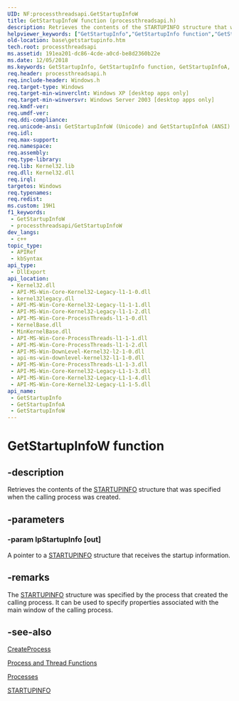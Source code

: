 ```yaml
---
UID: NF:processthreadsapi.GetStartupInfoW
title: GetStartupInfoW function (processthreadsapi.h)
description: Retrieves the contents of the STARTUPINFO structure that was specified when the calling process was created.
helpviewer_keywords: ["GetStartupInfo","GetStartupInfo function","GetStartupInfoA","GetStartupInfoW","_win32_getstartupinfo","base.getstartupinfo","processthreadsapi/GetStartupInfo","processthreadsapi/GetStartupInfoA","processthreadsapi/GetStartupInfoW"]
old-location: base\getstartupinfo.htm
tech.root: processthreadsapi
ms.assetid: 191ea201-dc86-4cde-a0cd-be8d2360b22e
ms.date: 12/05/2018
ms.keywords: GetStartupInfo, GetStartupInfo function, GetStartupInfoA, GetStartupInfoW, _win32_getstartupinfo, base.getstartupinfo, processthreadsapi/GetStartupInfo, processthreadsapi/GetStartupInfoA, processthreadsapi/GetStartupInfoW
req.header: processthreadsapi.h
req.include-header: Windows.h
req.target-type: Windows
req.target-min-winverclnt: Windows XP [desktop apps only]
req.target-min-winversvr: Windows Server 2003 [desktop apps only]
req.kmdf-ver: 
req.umdf-ver: 
req.ddi-compliance: 
req.unicode-ansi: GetStartupInfoW (Unicode) and GetStartupInfoA (ANSI)
req.idl: 
req.max-support: 
req.namespace: 
req.assembly: 
req.type-library: 
req.lib: Kernel32.lib
req.dll: Kernel32.dll
req.irql: 
targetos: Windows
req.typenames: 
req.redist: 
ms.custom: 19H1
f1_keywords:
 - GetStartupInfoW
 - processthreadsapi/GetStartupInfoW
dev_langs:
 - c++
topic_type:
 - APIRef
 - kbSyntax
api_type:
 - DllExport
api_location:
 - Kernel32.dll
 - API-MS-Win-Core-Kernel32-Legacy-l1-1-0.dll
 - kernel32legacy.dll
 - API-MS-Win-Core-Kernel32-Legacy-l1-1-1.dll
 - API-MS-Win-Core-Kernel32-Legacy-l1-1-2.dll
 - API-MS-Win-Core-ProcessThreads-l1-1-0.dll
 - KernelBase.dll
 - MinKernelBase.dll
 - API-MS-Win-Core-ProcessThreads-l1-1-1.dll
 - API-MS-Win-Core-ProcessThreads-l1-1-2.dll
 - API-MS-Win-DownLevel-Kernel32-l2-1-0.dll
 - api-ms-win-downlevel-kernel32-l1-1-0.dll
 - API-MS-Win-Core-ProcessThreads-L1-1-3.dll
 - API-MS-Win-Core-Kernel32-Legacy-L1-1-3.dll
 - API-MS-Win-Core-Kernel32-Legacy-L1-1-4.dll
 - API-MS-Win-Core-Kernel32-Legacy-L1-1-5.dll
api_name:
 - GetStartupInfo
 - GetStartupInfoA
 - GetStartupInfoW
---
```


# GetStartupInfoW function

## -description

Retrieves the contents of the 
<a href="/windows/desktop/api/processthreadsapi/ns-processthreadsapi-startupinfow">STARTUPINFO</a> structure that was specified when the calling process was created.

## -parameters

### -param lpStartupInfo [out]

A pointer to a 
<a href="/windows/desktop/api/processthreadsapi/ns-processthreadsapi-startupinfow">STARTUPINFO</a> structure that receives the startup information.

## -remarks

The <a href="/windows/desktop/api/processthreadsapi/ns-processthreadsapi-startupinfow">STARTUPINFO</a> structure was specified by the process that created the calling process. It can be used to specify properties associated with the main window of the calling process.

## -see-also

<a href="/windows/desktop/api/processthreadsapi/nf-processthreadsapi-createprocessw">CreateProcess</a>



<a href="/windows/desktop/ProcThread/process-and-thread-functions">Process and Thread Functions</a>



<a href="/windows/desktop/ProcThread/child-processes">Processes</a>



<a href="/windows/desktop/api/processthreadsapi/ns-processthreadsapi-startupinfow">STARTUPINFO</a>
